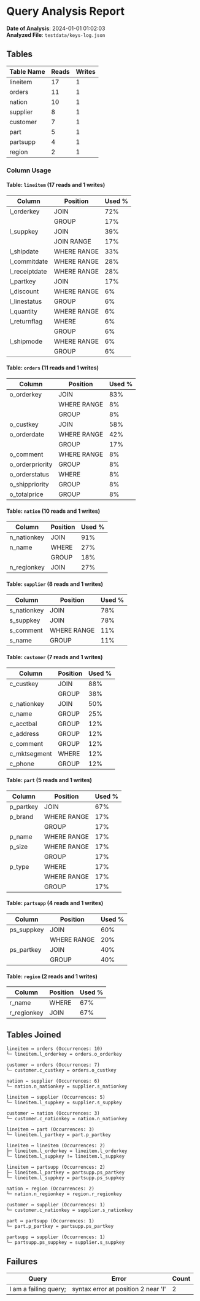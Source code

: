 # Query Analysis Report

**Date of Analysis**: 2024-01-01 01:02:03  
**Analyzed File**: `testdata/keys-log.json`

## Tables
|Table Name|Reads|Writes|
|---|---|---|
|lineitem|17|1|
|orders|11|1|
|nation|10|1|
|supplier|8|1|
|customer|7|1|
|part|5|1|
|partsupp|4|1|
|region|2|1|

### Column Usage
#### Table: `lineitem` (17 reads and 1 writes)
|Column|Position|Used %|
|---|---|---|
|l_orderkey|JOIN|72%|
||GROUP|17%|
|l_suppkey|JOIN|39%|
||JOIN RANGE|17%|
|l_shipdate|WHERE RANGE|33%|
|l_commitdate|WHERE RANGE|28%|
|l_receiptdate|WHERE RANGE|28%|
|l_partkey|JOIN|17%|
|l_discount|WHERE RANGE|6%|
|l_linestatus|GROUP|6%|
|l_quantity|WHERE RANGE|6%|
|l_returnflag|WHERE|6%|
||GROUP|6%|
|l_shipmode|WHERE RANGE|6%|
||GROUP|6%|

#### Table: `orders` (11 reads and 1 writes)
|Column|Position|Used %|
|---|---|---|
|o_orderkey|JOIN|83%|
||WHERE RANGE|8%|
||GROUP|8%|
|o_custkey|JOIN|58%|
|o_orderdate|WHERE RANGE|42%|
||GROUP|17%|
|o_comment|WHERE RANGE|8%|
|o_orderpriority|GROUP|8%|
|o_orderstatus|WHERE|8%|
|o_shippriority|GROUP|8%|
|o_totalprice|GROUP|8%|

#### Table: `nation` (10 reads and 1 writes)
|Column|Position|Used %|
|---|---|---|
|n_nationkey|JOIN|91%|
|n_name|WHERE|27%|
||GROUP|18%|
|n_regionkey|JOIN|27%|

#### Table: `supplier` (8 reads and 1 writes)
|Column|Position|Used %|
|---|---|---|
|s_nationkey|JOIN|78%|
|s_suppkey|JOIN|78%|
|s_comment|WHERE RANGE|11%|
|s_name|GROUP|11%|

#### Table: `customer` (7 reads and 1 writes)
|Column|Position|Used %|
|---|---|---|
|c_custkey|JOIN|88%|
||GROUP|38%|
|c_nationkey|JOIN|50%|
|c_name|GROUP|25%|
|c_acctbal|GROUP|12%|
|c_address|GROUP|12%|
|c_comment|GROUP|12%|
|c_mktsegment|WHERE|12%|
|c_phone|GROUP|12%|

#### Table: `part` (5 reads and 1 writes)
|Column|Position|Used %|
|---|---|---|
|p_partkey|JOIN|67%|
|p_brand|WHERE RANGE|17%|
||GROUP|17%|
|p_name|WHERE RANGE|17%|
|p_size|WHERE RANGE|17%|
||GROUP|17%|
|p_type|WHERE|17%|
||WHERE RANGE|17%|
||GROUP|17%|

#### Table: `partsupp` (4 reads and 1 writes)
|Column|Position|Used %|
|---|---|---|
|ps_suppkey|JOIN|60%|
||WHERE RANGE|20%|
|ps_partkey|JOIN|40%|
||GROUP|40%|

#### Table: `region` (2 reads and 1 writes)
|Column|Position|Used %|
|---|---|---|
|r_name|WHERE|67%|
|r_regionkey|JOIN|67%|

## Tables Joined
```
lineitem ↔ orders (Occurrences: 10)
└─ lineitem.l_orderkey = orders.o_orderkey

customer ↔ orders (Occurrences: 7)
└─ customer.c_custkey = orders.o_custkey

nation ↔ supplier (Occurrences: 6)
└─ nation.n_nationkey = supplier.s_nationkey

lineitem ↔ supplier (Occurrences: 5)
└─ lineitem.l_suppkey = supplier.s_suppkey

customer ↔ nation (Occurrences: 3)
└─ customer.c_nationkey = nation.n_nationkey

lineitem ↔ part (Occurrences: 3)
└─ lineitem.l_partkey = part.p_partkey

lineitem ↔ lineitem (Occurrences: 2)
├─ lineitem.l_orderkey = lineitem.l_orderkey
└─ lineitem.l_suppkey != lineitem.l_suppkey

lineitem ↔ partsupp (Occurrences: 2)
├─ lineitem.l_partkey = partsupp.ps_partkey
└─ lineitem.l_suppkey = partsupp.ps_suppkey

nation ↔ region (Occurrences: 2)
└─ nation.n_regionkey = region.r_regionkey

customer ↔ supplier (Occurrences: 1)
└─ customer.c_nationkey = supplier.s_nationkey

part ↔ partsupp (Occurrences: 1)
└─ part.p_partkey = partsupp.ps_partkey

partsupp ↔ supplier (Occurrences: 1)
└─ partsupp.ps_suppkey = supplier.s_suppkey

```
## Failures
|Query|Error|Count|
|---|---|---|
|I am a failing query;|syntax error at position 2 near 'I'|2|

